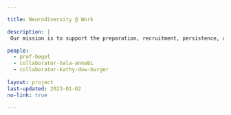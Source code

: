 ```yaml
---

title: Neurodiversity @ Work

description: |
 Our mission is to support the preparation, recruitment, persistence, advancement, and management of neurodivergent individuals in the workplace. We will mentor and support neurodivergent students to succeed in their educational goals in high school, college, and beyond. In addition, we focus on creating educational pedagogy to teach neurotypical coworkers how to work best with their neurodivergent colleagues.

people:
  - prof-begel
  - collaborator-hala-annabi
  - collaborator-kathy-dow-burger
  
layout: project
last-updated: 2023-01-02
no-link: true

---
```

